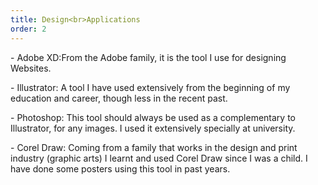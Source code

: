 ```yaml
---
title: Design<br>Applications
order: 2
---
```


<p>- <span class="font-light">Adobe XD:</span>From the Adobe family, it is the tool I use for designing Websites.</p>

<p>- <span class="font-light">Illustrator:</span> A tool I have used extensively from the beginning of my education and career, though less in the recent past.</p>

<p>- <span class="font-light">Photoshop:</span> This tool should always be used as a complementary to Illustrator, for any images. I used it extensively specially at university.

<p>- <span class="font-light">Corel Draw:</span> Coming from a family that works in the design and print industry (graphic arts) I learnt and used Corel Draw since I was a child. I have done some posters using this tool in past years.</p>